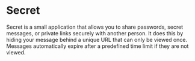 # Secret

Secret is a small application that allows you to share passwords, secret messages, or private links securely with another person. It does this by hiding your message behind a unique URL that can only be viewed once. Messages automatically expire after a predefined time limit if they are not viewed.